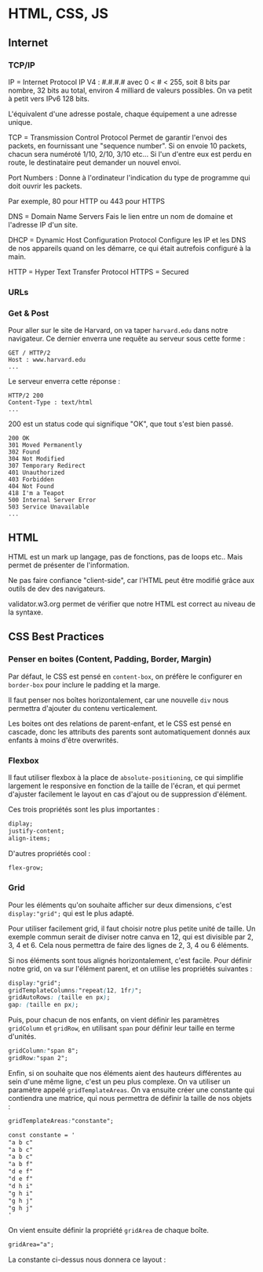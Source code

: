 # HTML, CSS, JS

## Internet

### TCP/IP

IP = Internet Protocol
IP V4 : #.#.#.# avec 0 < # < 255, soit 8 bits par nombre, 32 bits au total, environ 4 milliard de valeurs possibles.
On va petit à petit vers IPv6 128 bits.

L'équivalent d'une adresse postale, chaque équipement a une adresse unique.

TCP = Transmission Control Protocol
Permet de garantir l'envoi des packets, en fournissant une "sequence number". Si on envoie 10 packets, chacun sera numéroté 1/10, 2/10, 3/10 etc... Si l'un d'entre eux est perdu en route, le destinataire peut demander un nouvel envoi.

Port Numbers : Donne à l'ordinateur l'indication du type de programme qui doit ouvrir les packets.

Par exemple, 80 pour HTTP ou 443 pour HTTPS

DNS = Domain Name Servers
Fais le lien entre un nom de domaine et l'adresse IP d'un site.

DHCP = Dynamic Host Configuration Protocol
Configure les IP et les DNS de nos appareils quand on les démarre, ce qui était autrefois configuré à la main.

HTTP = Hyper Text Transfer Protocol
HTTPS = Secured

### URLs

### Get & Post

Pour aller sur le site de Harvard, on va taper `harvard.edu` dans notre navigateur. Ce dernier enverra une requête au serveur sous cette forme :

```
GET / HTTP/2
Host : www.harvard.edu
...
```

Le serveur enverra cette réponse :

```
HTTP/2 200
Content-Type : text/html
...
```

200 est un status code qui signifique "OK", que tout s'est bien passé.

```
200 OK
301 Moved Permanently
302 Found
304 Not Modified
307 Temporary Redirect
401 Unauthorized
403 Forbidden
404 Not Found
418 I'm a Teapot
500 Internal Server Error
503 Service Unavailable
...
```

## HTML

HTML est un mark up langage, pas de fonctions, pas de loops etc.. Mais permet de présenter de l'information.

Ne pas faire confiance "client-side", car l'HTML peut être modifié grâce aux outils de dev des navigateurs.

validator.w3.org permet de vérifier que notre HTML est correct au niveau de la syntaxe.

## CSS Best Practices

### Penser en boites (Content, Padding, Border, Margin)

Par défaut, le CSS est pensé en `content-box`, on préfère le configurer en `border-box` pour inclure le padding et la marge.

Il faut penser nos boîtes horizontalement, car une nouvelle `div` nous permettra d'ajouter du contenu verticalement.

Les boites ont des relations de parent-enfant, et le CSS est pensé en cascade, donc les attributs des parents sont automatiquement donnés aux enfants à moins d'être overwrités.

### Flexbox

Il faut utiliser flexbox à la place de `absolute-positioning`, ce qui simplifie largement le responsive en fonction de la taille de l'écran, et qui permet d'ajuster facilement le layout en cas d'ajout ou de suppression d'élément.

Ces trois propriétés sont les plus importantes :

```CSS
diplay;
justify-content;
align-items;
```

D'autres propriétés cool :

```CSS
flex-grow;
```

### Grid

Pour les éléments qu'on souhaite afficher sur deux dimensions, c'est `display:"grid";` qui est le plus adapté.

Pour utiliser facilement grid, il faut choisir notre plus petite unité de taille. Un exemple commun serait de diviser notre canva en 12, qui est divisible par 2, 3, 4 et 6. Cela nous permettra de faire des lignes de 2, 3, 4 ou 6 éléments.

Si nos éléments sont tous alignés horizontalement, c'est facile. Pour définir notre grid, on va sur l'élément parent, et on utilise les propriétés suivantes :

```CSS
display:"grid";
gridTemplateColumns:"repeat(12, 1fr)";
gridAutoRows: (taille en px);
gap: (taille en px);
```

Puis, pour chacun de nos enfants, on vient définir les paramètres `gridColumn` et `gridRow`, en utilisant `span` pour définir leur taille en terme d'unités.

```CSS
gridColumn:"span 8";
gridRow:"span 2";
```

Enfin, si on souhaite que nos éléments aient des hauteurs différentes au sein d'une même ligne, c'est un peu plus complexe. On va utiliser un paramètre appelé `gridTemplateAreas`. On va ensuite créer une constante qui contiendra une matrice, qui nous permettra de définir la taille de nos objets :

```CSS
gridTemplateAreas:"constante";
```

```CSS
const constante = '
"a b c"
"a b c"
"a b c"
"a b f"
"d e f"
"d e f"
"d h i"
"g h i"
"g h j"
"g h j"
'
```

On vient ensuite définir la propriété `gridArea` de chaque boîte.

```CSS
gridArea="a";
```

La constante ci-dessus nous donnera ce layout :
